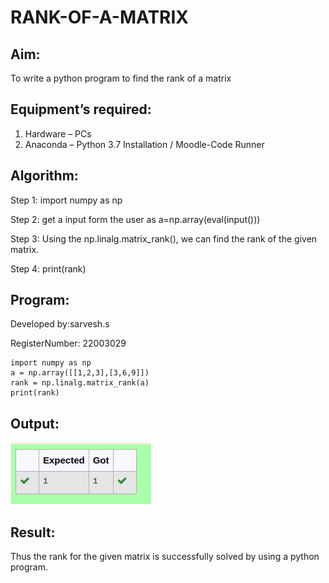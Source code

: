 # RANK-OF-A-MATRIX
## Aim:
To write a python program to find the rank of a matrix
## Equipment’s required:
1. 	Hardware – PCs
2. 	Anaconda – Python 3.7 Installation / Moodle-Code Runner

## Algorithm:
Step 1: import numpy as np

Step 2: get a input form the user as a=np.array(eval(input()))

Step 3: Using the np.linalg.matrix_rank(), we can find the rank of the given matrix.

Step 4: print(rank)
## Program:

Developed by:sarvesh.s

RegisterNumber: 22003029
```
import numpy as np
a = np.array([[1,2,3],[3,6,9]])
rank = np.linalg.matrix_rank(a)
print(rank)
```

## Output:
![output](./ty1.png)
## Result:
Thus the rank for the given matrix is successfully solved by  using a python program.

